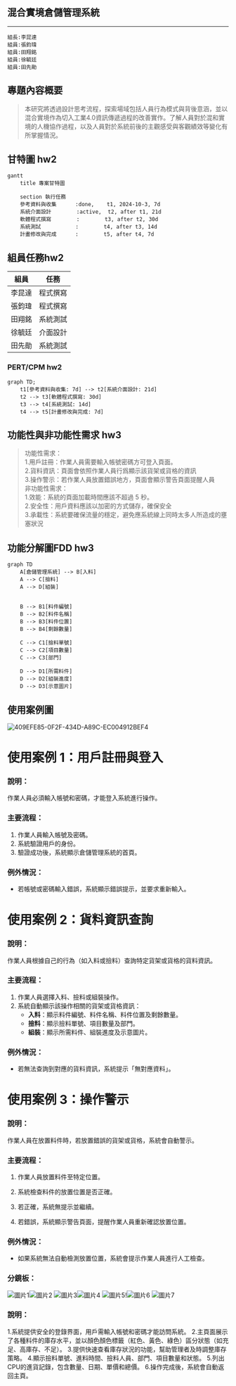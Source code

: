 ## 混合實境倉儲管理系統
***

```
組長:李昆達
組員:張鈞瑋
組員:田翔銘
組員:徐毓廷
組員:田先勛
```
## 專題內容概要
>本研究將透過設計思考流程，探索場域包括人員行為模式與背後意涵，並以混合實境作為切入工業4.0資訊傳遞過程的改善實作。了解人員對於混和實境的人機協作過程，以及人員對於系統前後的主觀感受與客觀績效等變化有所掌握情況。


## 甘特圖 hw2

```mermaid
gantt
    title 專案甘特圖

    section 執行任務
    參考資料與收集      :done,    t1, 2024-10-3, 7d
    系統介面設計        :active,  t2, after t1, 21d
    軟體程式撰寫        :        t3, after t2, 30d
    系統測試           :        t4, after t3, 14d
    計畫修改與完成      :        t5, after t4, 7d
```

## 組員任務hw2
| 組員   | 任務   |
| ------- | ------- | 
| 李昆達   | 程式撰寫   |
| 張鈞瑋   | 程式撰寫   | 
| 田翔銘   | 系統測試   | 
| 徐毓廷   | 介面設計   | 
| 田先勛   | 系統測試   | 

### PERT/CPM hw2
```mermaid
graph TD;
    t1[參考資料與收集: 7d] --> t2[系統介面設計: 21d]
    t2 --> t3[軟體程式撰寫: 30d]
    t3 --> t4[系統測試: 14d]
    t4 --> t5[計畫修改與完成: 7d]
```
## 功能性與非功能性需求 hw3
>功能性需求：
 <br>1.用戶註冊：作業人員需要輸入帳號密碼方可登入頁面。
<br>2.貨料資訊：頁面會依照作業人員行爲顯示該貨架或貨格的資訊
<br>3.操作警示：若作業人員放置錯誤地方，頁面會顯示警告頁面提醒人員<br>
>非功能性需求：
 <br>1.效能：系統的頁面加載時間應該不超過 5 秒。
 <br>2.安全性：用戶資料應該以加密的方式儲存，確保安全
 <br>3.承載性：系統要確保流量的穩定，避免應系統線上同時太多人所造成的壅塞狀況

## 功能分解圖FDD hw3
```mermaid
graph TD
    A[倉儲管理系統] --> B[入料]
    A --> C[撿料]
    A --> D[組裝]


    B --> B1[料件編號]
    B --> B2[料件名稱]
    B --> B3[料件位置]
    B --> B4[剩餘數量]

    C --> C1[撿料單號]
    C --> C2[項目數量]
    C --> C3[部門]

    D --> D1[所需料件]
    D --> D2[組裝進度]
    D --> D3[示意圖片]
```

## 使用案例圖
![409EFE85-0F2F-434D-A89C-EC004912BEF4](https://github.com/user-attachments/assets/513e6d42-6f66-4cdc-900d-5bf1bd062769)



# 使用案例 1：用戶註冊與登入

### 說明：
作業人員必須輸入帳號和密碼，才能登入系統進行操作。

### 主要流程：
1. 作業人員輸入帳號及密碼。
2. 系統驗證用戶的身份。
3. 驗證成功後，系統顯示倉儲管理系統的首頁。


### 例外情況：
- 若帳號或密碼輸入錯誤，系統顯示錯誤提示，並要求重新輸入。
# 使用案例 2：貨料資訊查詢

### 說明：
作業人員根據自己的行為（如入料或撿料）查詢特定貨架或貨格的貨料資訊。

### 主要流程：
1. 作業人員選擇入料、撿料或組裝操作。
2. 系統自動顯示該操作相關的貨架或貨格資訊：
   - **入料**：顯示料件編號、料件名稱、料件位置及剩餘數量。
   - **撿料**：顯示撿料單號、項目數量及部門。
   - **組裝**：顯示所需料件、組裝進度及示意圖片。

### 例外情況：
- 若無法查詢到對應的貨料資訊，系統提示「無對應資料」。

# 使用案例 3：操作警示

### 說明：
作業人員在放置料件時，若放置錯誤的貨架或貨格，系統會自動警示。

### 主要流程：
1. 作業人員放置料件至特定位置。
2. 系統檢查料件的放置位置是否正確。

3. 若正確，系統無提示並繼續。
4. 若錯誤，系統顯示警告頁面，提醒作業人員重新確認放置位置。

### 例外情況：
- 如果系統無法自動檢測放置位置，系統會提示作業人員進行人工檢查。

### 分鏡板：
![圖片1](https://github.com/user-attachments/assets/b24b8ce5-7e61-4109-af29-c317a1b46637)![圖片2](https://github.com/user-attachments/assets/81247e9c-a983-4ea7-b59f-5c8e399930cf)
![圖片3](https://github.com/user-attachments/assets/3bbfe719-e54e-426c-99ca-2815b3009f04)![圖片4](https://github.com/user-attachments/assets/84333f0d-8518-40b9-b619-0a7f95794348)
![圖片5](https://github.com/user-attachments/assets/a7f66cab-1b4c-4de0-bb6a-045f70db3e56)!![圖片6](https://github.com/user-attachments/assets/8bd7ba7f-48b6-4d0b-bb46-af82f964dabe)
![圖片7](https://github.com/user-attachments/assets/1120ff5b-227b-43f2-a7ba-180ea2ebd99d)
### 說明：
1.系統提供安全的登錄界面，用戶需輸入帳號和密碼才能訪問系統。
2.主頁面展示了各種料件的庫存水平，並以顏色顏色標籤（紅色、黃色、綠色）區分狀態（如充足、高庫存、不足）。
3.提供快速查看庫存狀況的功能，幫助管理者及時調整庫存策略。
4.顯示撿料單號、進料時間、撿料人員、部門、項目數量和狀態。
5.列出CPU的進貨記錄，包含數量、日期、單價和總價。
6.操作完成後，系統會自動返回主頁。


